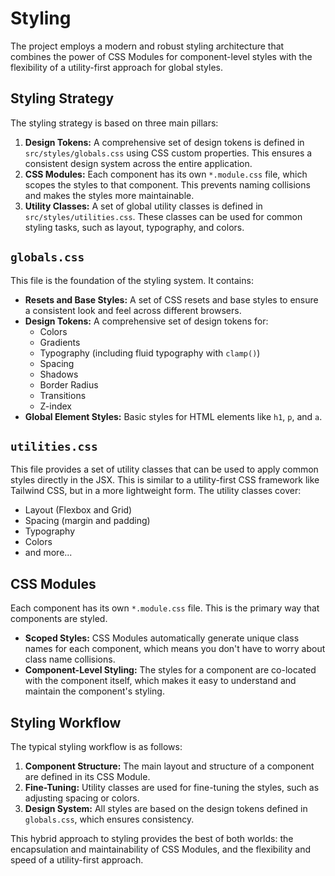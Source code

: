 # Styling

The project employs a modern and robust styling architecture that combines the power of CSS Modules for component-level styles with the flexibility of a utility-first approach for global styles.

## Styling Strategy

The styling strategy is based on three main pillars:

1.  **Design Tokens:** A comprehensive set of design tokens is defined in `src/styles/globals.css` using CSS custom properties. This ensures a consistent design system across the entire application.
2.  **CSS Modules:** Each component has its own `*.module.css` file, which scopes the styles to that component. This prevents naming collisions and makes the styles more maintainable.
3.  **Utility Classes:** A set of global utility classes is defined in `src/styles/utilities.css`. These classes can be used for common styling tasks, such as layout, typography, and colors.

## `globals.css`

This file is the foundation of the styling system. It contains:

*   **Resets and Base Styles:** A set of CSS resets and base styles to ensure a consistent look and feel across different browsers.
*   **Design Tokens:** A comprehensive set of design tokens for:
    *   Colors
    *   Gradients
    *   Typography (including fluid typography with `clamp()`)
    *   Spacing
    *   Shadows
    *   Border Radius
    *   Transitions
    *   Z-index
*   **Global Element Styles:** Basic styles for HTML elements like `h1`, `p`, and `a`.

## `utilities.css`

This file provides a set of utility classes that can be used to apply common styles directly in the JSX. This is similar to a utility-first CSS framework like Tailwind CSS, but in a more lightweight form. The utility classes cover:

*   Layout (Flexbox and Grid)
*   Spacing (margin and padding)
*   Typography
*   Colors
*   and more...

## CSS Modules

Each component has its own `*.module.css` file. This is the primary way that components are styled.

*   **Scoped Styles:** CSS Modules automatically generate unique class names for each component, which means you don't have to worry about class name collisions.
*   **Component-Level Styling:** The styles for a component are co-located with the component itself, which makes it easy to understand and maintain the component's styling.

## Styling Workflow

The typical styling workflow is as follows:

1.  **Component Structure:** The main layout and structure of a component are defined in its CSS Module.
2.  **Fine-Tuning:** Utility classes are used for fine-tuning the styles, such as adjusting spacing or colors.
3.  **Design System:** All styles are based on the design tokens defined in `globals.css`, which ensures consistency.

This hybrid approach to styling provides the best of both worlds: the encapsulation and maintainability of CSS Modules, and the flexibility and speed of a utility-first approach. 